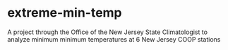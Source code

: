 # extreme-min-temp
A project through the Office of the New Jersey State Climatologist to analyze minimum minimum temperatures at 6 New Jersey  COOP stations
